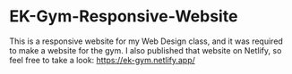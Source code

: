 # EK-Gym-Responsive-Website
This is a responsive website for my Web Design class, and it was required to make a website for the gym.
I also published that website on Netlify, so feel free to take a look:
https://ek-gym.netlify.app/
